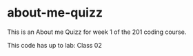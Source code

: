 # about-me-quizz

This is an About me Quizz for week 1 of the 201 coding course.

This code has up to lab: Class 02